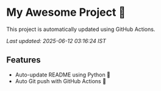 # My Awesome Project 🚀

This project is automatically updated using GitHub Actions.

_Last updated: 2025-06-12 03:16:24 IST_

## Features
- Auto-update README using Python 🐍
- Auto Git push with GitHub Actions 🤖
